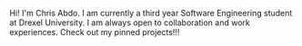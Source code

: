 Hi! I'm Chris Abdo. I am currently a third year Software Engineering student at Drexel University.
I am always open to collaboration and work experiences.
Check out my pinned projects!!!
